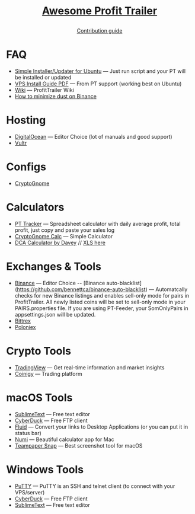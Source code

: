 # <p align="center"><p align="center">[Awesome Profit Trailer](https://github.com/taniman/profit-trailer/releases)

<p align="center">
	<a href="CONTRIBUTING.MD">Contribution guide</a></p>

# FAQ
- [Simple Installer/Updater for Ubuntu](https://github.com/t1m3c/pt_installer) — Just run script and your PT will be installed or updated
- [VPS Install Guide PDF](https://wiki.profittrailer.io/lib/exe/fetch.php/installing_profit_trailer_on_a_vps.pdf) — From PT support (working best on Ubuntu)
- [Wiki](https://wiki.profittrailer.io/doku.php/start) — ProfitTrailer Wiki
- [How to minimize dust on Binance](https://steemit.com/profittrailer/@nidkil/profittrailer-minimize-dust-in-binance)


# Hosting
- [DigitalOcean](http://digitalocean.com) — Editor Choice (lot of manuals and good support)
- [Vultr](https://www.vultr.com)

# Configs
- [CryptoGnome](https://github.com/CryptoGnome/Profit-Trailer-Settings/releases)




# Calculators
- [PT Tracker](https://github.com/chrisek/PT_Tracker) — Spreadsheet calculator with daily average profit, total profit, just copy and paste your sales log
- [CryptoGnome Calc](https://github.com/CryptoGnome/Profit-Trailer-Settings/wiki/Profit-Calculator-&-Tracking-Spreadsheet) — Simple Calculator
- [DCA Calculator by Davey](https://docs.google.com/spreadsheets/d/1R_ZbmCdmcTjtAVRgfUKnew0U4RVqNRkUXmmbskp7L5k/edit?usp=sharing) // [XLS here](https://github.com/DaveyBags/Profit-Trailer-Calculation-docs)

# Exchanges & Tools

- [Binance](https://www.binance.com) — Editor Choice
-- [Binance auto-blacklist] (https://github.com/bennettca/binance-auto-blacklist) — Automatcally checks for new Binance listings and enables sell-only mode for pairs in ProfitTrailer. All newly listed coins will be set to sell-only mode in your PAIRS.properties file. If you are using PT-Feeder, your SomOnlyPairs in appsettings.json will be updated.
- [Bittrex](https://bittrex.com)
- [Poloniex](https://poloniex.com)


# Crypto Tools
- [TradingView](http://tradingview.com) — Get real-time information and market insights
- [Coinigy](https://www.coinigy.com) — Trading platform


# macOS Tools
- [SublimeText](https://www.sublimetext.com) — Free text editor
- [CyberDuck](https://cyberduck.io/?l=en) — Free FTP client
- [Fluid](http://fluidapp.com) — Convert your links to Desktop Applications (or you can put it in status bar)
- [Numi](https://numi.io)  — Beautiful calculator app for Mac
- [Teampaper Snap](http://teampaper.me/snap) — Best screenshot tool for macOS




# Windows Tools
- [PuTTY](https://www.putty.org) — PuTTY is an SSH and telnet client (to connect with your VPS/server)
- [CyberDuck](https://cyberduck.io/?l=en) — Free FTP client
- [SublimeText](https://www.sublimetext.com) — Free text editor

